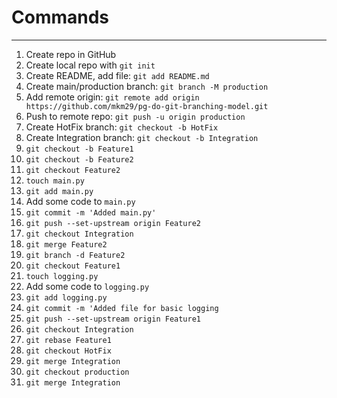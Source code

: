 # Commands

---

1. Create repo in GitHub
2. Create local repo with `git init`
3. Create README, add file: `git add README.md`
4. Create main/production branch: `git branch -M production`
5. Add remote origin: `git remote add origin https://github.com/mkm29/pg-do-git-branching-model.git`
6. Push to remote repo: `git push -u origin production`
7. Create HotFix branch: `git checkout -b HotFix`
8. Create Integration branch: `git checkout -b Integration`
9. `git checkout -b Feature1`
10. `git checkout -b Feature2`
11. `git checkout Feature2`
12. `touch main.py`
13. `git add main.py`
14. Add some code to `main.py`
15. `git commit -m 'Added main.py'`
16. `git push --set-upstream origin Feature2`
17. `git checkout Integration`
18. `git merge Feature2`
19. `git branch -d Feature2`
20. `git checkout Feature1`
21. `touch logging.py`
22. Add some code to `logging.py`
23. `git add logging.py`
24. `git commit -m 'Added file for basic logging`
25. `git push --set-upstream origin Feature1`
26. `git checkout Integration`
27. `git rebase Feature1`
28. `git checkout HotFix`
29. `git merge Integration`
30. `git checkout production`
31. `git merge Integration`